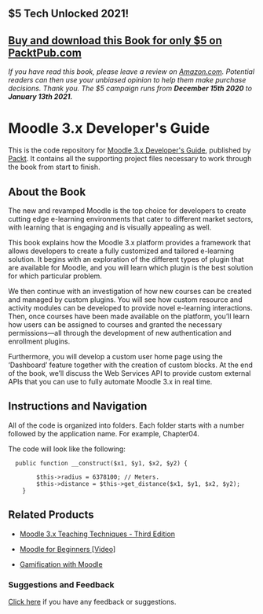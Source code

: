 ## $5 Tech Unlocked 2021!
[Buy and download this Book for only $5 on PacktPub.com](https://www.packtpub.com/product/moodle-3-x-developer-s-guide/9781786467119)
-----
*If you have read this book, please leave a review on [Amazon.com](https://www.amazon.com/gp/product/1786467119).     Potential readers can then use your unbiased opinion to help them make purchase decisions. Thank you. The $5 campaign         runs from __December 15th 2020__ to __January 13th 2021.__*

# Moodle 3.x Developer's Guide
This is the code repository for [Moodle 3.x Developer's Guide](https://www.packtpub.com/web-development/moodle-3x-developers-guide?utm_source=github&utm_medium=repository&utm_campaign=9781786467119), published by [Packt](https://www.packtpub.com/?utm_source=github). It contains all the supporting project files necessary to work through the book from start to finish.

## About the Book
The new and revamped Moodle is the top choice for developers to create cutting edge e-learning environments that cater to different market sectors, with learning that is engaging and is visually appealing as well.

This book explains how the Moodle 3.x platform provides a framework that allows developers to create a fully customized and tailored e-learning solution. It begins with an exploration of the different types of plugin that are available for Moodle, and you will learn which plugin is the best solution for which particular problem.

We then continue with an investigation of how new courses can be created and managed by custom plugins. You will see how custom resource and activity modules can be developed to provide novel e-learning interactions. Then, once courses have been made available on the platform, you’ll learn how users can be assigned to courses and granted the necessary permissions—all through the development of new authentication and enrollment plugins.

Furthermore, you will develop a custom user home page using the ‘Dashboard’ feature together with the creation of custom blocks. At the end of the book, we’ll discuss the Web Services API to provide custom external APIs that you can use to fully automate Moodle 3.x in real time.

## Instructions and Navigation
All of the code is organized into folders. Each folder starts with a number followed by the application name. For example, Chapter04.



The code will look like the following:
```
  public function __construct($x1, $y1, $x2, $y2) { 
 
        $this->radius = 6378100; // Meters. 
        $this->distance = $this->get_distance($x1, $y1, $x2, $y2); 
    } 
```



## Related Products
* [Moodle 3.x Teaching Techniques - Third Edition](https://www.packtpub.com/web-development/moodle-3x-teaching-techniques-third-edition?utm_source=github&utm_medium=repository&utm_campaign=9781786462299)

* [Moodle for Beginners [Video]](https://www.packtpub.com/application-development/moodle-beginners-video?utm_source=github&utm_medium=repository&utm_campaign=9781787286788)

* [Gamification with Moodle](https://www.packtpub.com/web-development/gamification-moodle?utm_source=github&utm_medium=repository&utm_campaign=9781782173076)

### Suggestions and Feedback
[Click here](https://docs.google.com/forms/d/e/1FAIpQLSe5qwunkGf6PUvzPirPDtuy1Du5Rlzew23UBp2S-P3wB-GcwQ/viewform) if you have any feedback or suggestions.
